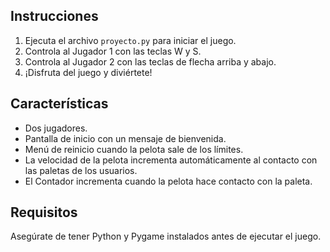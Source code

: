 
## Instrucciones

1. Ejecuta el archivo `proyecto.py` para iniciar el juego.
2. Controla al Jugador 1 con las teclas W y S.
3. Controla al Jugador 2 con las teclas de flecha arriba y abajo.
4. ¡Disfruta del juego y diviértete!

## Características

- Dos jugadores.
- Pantalla de inicio con un mensaje de bienvenida. 
- Menú de reinicio cuando la pelota sale de los límites.
- La velocidad de la pelota incrementa automáticamente al contacto con las paletas de los usuarios.
- El Contador incrementa cuando la pelota hace contacto con la paleta.

## Requisitos

Asegúrate de tener Python y Pygame instalados antes de ejecutar el juego.
